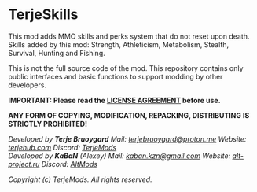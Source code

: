 # TerjeSkills

This mod adds MMO skills and perks system that do not reset upon death.
Skills added by this mod: Strength, Athleticism, Metabolism, Stealth, Survival, Hunting and Fishing.

This is not the full source code of the mod. This repository contains only public interfaces and basic functions to support modding by other developers.

**IMPORTANT: Please read the [LICENSE AGREEMENT](LICENSE.md) before use.**

**ANY FORM OF COPYING, MODIFICATION, REPACKING, DISTRIBUTING IS STRICTLY PROHIBITED!**

*Developed by **Terje Bruoygard** Mail: <terjebruoygard@proton.me> Website: [terjehub.com](https://terjehub.com) Discord: [TerjeMods](https://discord.gg/ztvshCq53G)*  
*Developed by **KaBaN** (Alexey) Mail: <kaban.kzn@gmail.com> Website: [alt-project.ru](https://alt-project.ru) Discord: [AltMods](https://discord.gg/a7pZ5gPppB)*

*Copyright (c) TerjeMods. All rights reserved.*